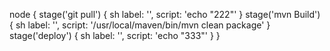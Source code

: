 node {
   stage('git pull') {
       sh label: '', script: 'echo "222"'
   }
   stage('mvn Build') {
       sh label: '', script: '/usr/local/maven/bin/mvn clean package'
   }
   stage('deploy') {
      sh label: '', script: 'echo "333"'
   }
}
